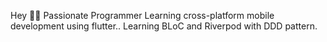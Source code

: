 Hey ✋🏻
Passionate Programmer 
Learning cross-platform mobile development using flutter..
Learning BLoC and Riverpod with DDD pattern. 
